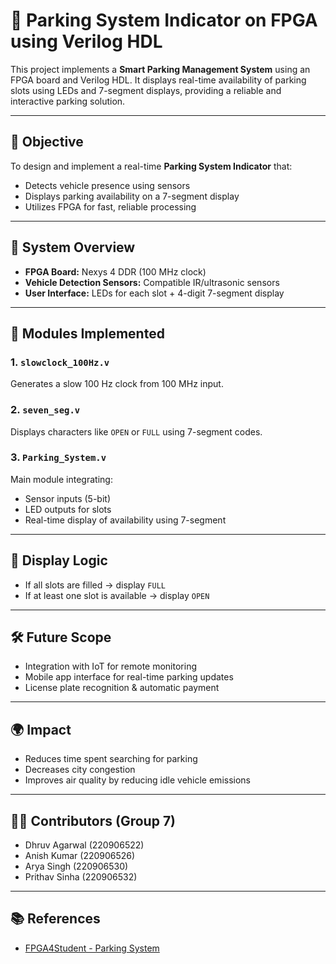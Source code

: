 # 🚗 Parking System Indicator on FPGA using Verilog HDL

This project implements a **Smart Parking Management System** using an FPGA board and Verilog HDL. It displays real-time availability of parking slots using LEDs and 7-segment displays, providing a reliable and interactive parking solution.

---

## 📌 Objective

To design and implement a real-time **Parking System Indicator** that:
- Detects vehicle presence using sensors
- Displays parking availability on a 7-segment display
- Utilizes FPGA for fast, reliable processing

---

## 📐 System Overview

- **FPGA Board:** Nexys 4 DDR (100 MHz clock)
- **Vehicle Detection Sensors:** Compatible IR/ultrasonic sensors
- **User Interface:** LEDs for each slot + 4-digit 7-segment display

---

## 🔧 Modules Implemented

### 1. `slowclock_100Hz.v`
Generates a slow 100 Hz clock from 100 MHz input.

### 2. `seven_seg.v`
Displays characters like `OPEN` or `FULL` using 7-segment codes.

### 3. `Parking_System.v`
Main module integrating:
- Sensor inputs (5-bit)
- LED outputs for slots
- Real-time display of availability using 7-segment

---

## 🧠 Display Logic

- If all slots are filled → display `FULL`
- If at least one slot is available → display `OPEN`

---

## 🛠️ Future Scope

- Integration with IoT for remote monitoring
- Mobile app interface for real-time parking updates
- License plate recognition & automatic payment

---

## 🌍 Impact

- Reduces time spent searching for parking
- Decreases city congestion
- Improves air quality by reducing idle vehicle emissions

---

## 👨‍💻 Contributors (Group 7)

- Dhruv Agarwal (220906522)
- Anish Kumar (220906526)
- Arya Singh (220906530)
- Prithav Sinha (220906532)

---

## 📚 References

- [FPGA4Student - Parking System](https://www.fpga4student.com/2016/11/verilog-code-for-parking-system-using.html)
